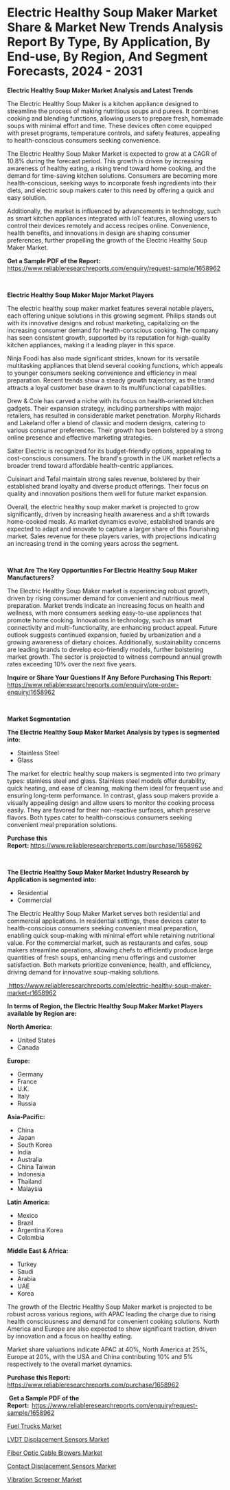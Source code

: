 <p><h1>Electric Healthy Soup Maker Market Share & Market New Trends Analysis Report By Type, By Application, By End-use, By Region, And Segment Forecasts, 2024 - 2031</h1></p><p><strong>Electric Healthy Soup Maker Market Analysis and Latest Trends</strong></p>
<p><p>The Electric Healthy Soup Maker is a kitchen appliance designed to streamline the process of making nutritious soups and purees. It combines cooking and blending functions, allowing users to prepare fresh, homemade soups with minimal effort and time. These devices often come equipped with preset programs, temperature controls, and safety features, appealing to health-conscious consumers seeking convenience.</p><p>The Electric Healthy Soup Maker Market is expected to grow at a CAGR of 10.8% during the forecast period. This growth is driven by increasing awareness of healthy eating, a rising trend toward home cooking, and the demand for time-saving kitchen solutions. Consumers are becoming more health-conscious, seeking ways to incorporate fresh ingredients into their diets, and electric soup makers cater to this need by offering a quick and easy solution. </p><p>Additionally, the market is influenced by advancements in technology, such as smart kitchen appliances integrated with IoT features, allowing users to control their devices remotely and access recipes online. Convenience, health benefits, and innovations in design are shaping consumer preferences, further propelling the growth of the Electric Healthy Soup Maker Market.</p></p>
<p><strong>Get a Sample PDF of the Report:&nbsp;</strong> <a href="https://www.reliableresearchreports.com/enquiry/request-sample/1658962?utm_campaign=10&utm_medium=2&utm_source=Github&utm_content=ia&utm_term=28092024&utm_id=electric-healthy-soup-maker">https://www.reliableresearchreports.com/enquiry/request-sample/1658962</a></p>
<p>&nbsp;</p>
<p><strong>Electric Healthy Soup Maker Major Market Players</strong></p>
<p><p>The electric healthy soup maker market features several notable players, each offering unique solutions in this growing segment. Philips stands out with its innovative designs and robust marketing, capitalizing on the increasing consumer demand for health-conscious cooking. The company has seen consistent growth, supported by its reputation for high-quality kitchen appliances, making it a leading player in this space.</p><p>Ninja Foodi has also made significant strides, known for its versatile multitasking appliances that blend several cooking functions, which appeals to younger consumers seeking convenience and efficiency in meal preparation. Recent trends show a steady growth trajectory, as the brand attracts a loyal customer base drawn to its multifunctional capabilities.</p><p>Drew & Cole has carved a niche with its focus on health-oriented kitchen gadgets. Their expansion strategy, including partnerships with major retailers, has resulted in considerable market penetration. Morphy Richards and Lakeland offer a blend of classic and modern designs, catering to various consumer preferences. Their growth has been bolstered by a strong online presence and effective marketing strategies.</p><p>Salter Electric is recognized for its budget-friendly options, appealing to cost-conscious consumers. The brand's growth in the UK market reflects a broader trend toward affordable health-centric appliances.</p><p>Cuisinart and Tefal maintain strong sales revenue, bolstered by their established brand loyalty and diverse product offerings. Their focus on quality and innovation positions them well for future market expansion. </p><p>Overall, the electric healthy soup maker market is projected to grow significantly, driven by increasing health awareness and a shift towards home-cooked meals. As market dynamics evolve, established brands are expected to adapt and innovate to capture a larger share of this flourishing market. Sales revenue for these players varies, with projections indicating an increasing trend in the coming years across the segment.</p></p>
<p>&nbsp;</p>
<p><strong>What Are The Key Opportunities For Electric Healthy Soup Maker Manufacturers?</strong></p>
<p><p>The Electric Healthy Soup Maker market is experiencing robust growth, driven by rising consumer demand for convenient and nutritious meal preparation. Market trends indicate an increasing focus on health and wellness, with more consumers seeking easy-to-use appliances that promote home cooking. Innovations in technology, such as smart connectivity and multi-functionality, are enhancing product appeal. Future outlook suggests continued expansion, fueled by urbanization and a growing awareness of dietary choices. Additionally, sustainability concerns are leading brands to develop eco-friendly models, further bolstering market growth. The sector is projected to witness compound annual growth rates exceeding 10% over the next five years.</p></p>
<p><strong>Inquire or Share Your Questions If Any Before Purchasing This Report:</strong> <a href="https://www.reliableresearchreports.com/enquiry/pre-order-enquiry/1658962?utm_campaign=10&utm_medium=2&utm_source=Github&utm_content=ia&utm_term=28092024&utm_id=electric-healthy-soup-maker">https://www.reliableresearchreports.com/enquiry/pre-order-enquiry/1658962</a></p>
<p>&nbsp;</p>
<p><strong>Market Segmentation</strong></p>
<p><strong>The Electric Healthy Soup Maker Market Analysis by types is segmented into:</strong></p>
<p><ul><li>Stainless Steel</li><li>Glass</li></ul></p>
<p><p>The market for electric healthy soup makers is segmented into two primary types: stainless steel and glass. Stainless steel models offer durability, quick heating, and ease of cleaning, making them ideal for frequent use and ensuring long-term performance. In contrast, glass soup makers provide a visually appealing design and allow users to monitor the cooking process easily. They are favored for their non-reactive surfaces, which preserve flavors. Both types cater to health-conscious consumers seeking convenient meal preparation solutions.</p></p>
<p><strong>Purchase this Report:&nbsp;</strong><a href="https://www.reliableresearchreports.com/purchase/1658962?utm_campaign=10&utm_medium=2&utm_source=Github&utm_content=ia&utm_term=28092024&utm_id=electric-healthy-soup-maker">https://www.reliableresearchreports.com/purchase/1658962</a></p>
<p>&nbsp;</p>
<p><strong>The Electric Healthy Soup Maker Market Industry Research by Application is segmented into:</strong></p>
<p><ul><li>Residential</li><li>Commercial</li></ul></p>
<p><p>The Electric Healthy Soup Maker Market serves both residential and commercial applications. In residential settings, these devices cater to health-conscious consumers seeking convenient meal preparation, enabling quick soup-making with minimal effort while retaining nutritional value. For the commercial market, such as restaurants and cafes, soup makers streamline operations, allowing chefs to efficiently produce large quantities of fresh soups, enhancing menu offerings and customer satisfaction. Both markets prioritize convenience, health, and efficiency, driving demand for innovative soup-making solutions.</p></p>
<p><a href="https://www.reliableresearchreports.com/electric-healthy-soup-maker-market-r1658962?utm_campaign=10&utm_medium=2&utm_source=Github&utm_content=ia&utm_term=28092024&utm_id=electric-healthy-soup-maker">&nbsp;https://www.reliableresearchreports.com/electric-healthy-soup-maker-market-r1658962</a></p>
<p><strong>In terms of Region, the Electric Healthy Soup Maker Market Players available by Region are:</strong></p>
<p>
    <p> <strong> North America: </strong>
        <ul>
            <li>United States</li>
            <li>Canada</li>
        </ul>
        </p> 
    <p> <strong> Europe: </strong>
        <ul>
            <li>Germany</li>
            <li>France</li>
            <li>U.K.</li>
            <li>Italy</li>
            <li>Russia</li>
        </ul>
        </p> 
    <p> <strong> Asia-Pacific: </strong>
        <ul>
            <li>China</li>
            <li>Japan</li>
            <li>South Korea</li>
            <li>India</li>
            <li>Australia</li>
            <li>China Taiwan</li>
            <li>Indonesia</li>
            <li>Thailand</li>
            <li>Malaysia</li>
        </ul>
        </p> 
    <p> <strong> Latin America: </strong>
        <ul>
            <li>Mexico</li>
            <li>Brazil</li>
            <li>Argentina Korea</li>
            <li>Colombia</li>
        </ul>
        </p> 
    <p> <strong> Middle East & Africa: </strong>
        <ul>
            <li>Turkey</li>
            <li>Saudi</li>
            <li>Arabia</li>
            <li>UAE</li>
            <li>Korea</li>
        </ul>
    </p>
    </p>
<p><p>The growth of the Electric Healthy Soup Maker market is projected to be robust across various regions, with APAC leading the charge due to rising health consciousness and demand for convenient cooking solutions. North America and Europe are also expected to show significant traction, driven by innovation and a focus on healthy eating. </p><p>Market share valuations indicate APAC at 40%, North America at 25%, Europe at 20%, with the USA and China contributing 10% and 5% respectively to the overall market dynamics.</p></p>
<p><strong>Purchase this Report: </strong><a href="https://www.reliableresearchreports.com/purchase/1658962?utm_campaign=10&utm_medium=2&utm_source=Github&utm_content=ia&utm_term=28092024&utm_id=electric-healthy-soup-maker">https://www.reliableresearchreports.com/purchase/1658962</a></p>
<p>&nbsp;<strong>Get a Sample PDF of the Report:&nbsp;&nbsp;</strong><a href="https://www.reliableresearchreports.com/enquiry/request-sample/1658962?utm_campaign=10&utm_medium=2&utm_source=Github&utm_content=ia&utm_term=28092024&utm_id=electric-healthy-soup-maker">https://www.reliableresearchreports.com/enquiry/request-sample/1658962</a></p>
<p><strong></strong></p>
<p><p><a href="https://issuu.com/reportprime-2/docs/fuel-trucks-market-size-2030.pptx_9de1de6b5c7d8c?utm_campaign=10&utm_medium=2&utm_source=Github&utm_content=ia&utm_term=28092024&utm_id=electric-healthy-soup-maker">Fuel Trucks Market</a></p><p><a href="https://www.linkedin.com/pulse/lvdt-displacement-sensors-market-trends-focusing-insight-ihcae?trackingId=fewAui5tTIm9bun6%2FYi76g%3D%3D&utm_campaign=10&utm_medium=2&utm_source=Github&utm_content=ia&utm_term=28092024&utm_id=electric-healthy-soup-maker">LVDT Displacement Sensors Market</a></p><p><a href="https://github.com/JubayerMia832/Market-Research-Report-List-1/blob/main/fiber-optic-cable-blowers-market.md?utm_campaign=10&utm_medium=2&utm_source=Github&utm_content=ia&utm_term=28092024&utm_id=electric-healthy-soup-maker">Fiber Optic Cable Blowers Market</a></p><p><a href="https://www.linkedin.com/pulse/how-regional-global-trends-shaping-contact-displacement-hlb6e?trackingId=96GCLHYEQniCwvQddEkiow%3D%3D&utm_campaign=10&utm_medium=2&utm_source=Github&utm_content=ia&utm_term=28092024&utm_id=electric-healthy-soup-maker">Contact Displacement Sensors Market</a></p><p><a href="https://issuu.com/reportprime-2/docs/vibration-screener-market-size-2030_b05ec76471e5b5?utm_campaign=10&utm_medium=2&utm_source=Github&utm_content=ia&utm_term=28092024&utm_id=electric-healthy-soup-maker">Vibration Screener Market</a></p></p>